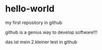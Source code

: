 # hello-world
my first repository in github

github is a genius way to develop software!!!


das ist mein 2.kleiner test in github
